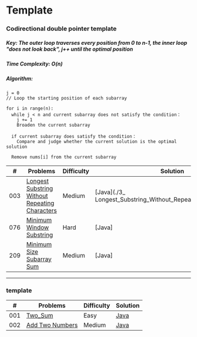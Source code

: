 # Template
### Codirectional double pointer template
##### Key: The outer loop traverses every position from 0 to n-1, the inner loop "does not look back", j++ until the optimal position
##### Time Complexity:  O(n)
##### Algorithm:
    j = 0
    // Loop the starting position of each subarray
 
    for i in range(n):
      while j < n and current subarray does not satisfy the condition：
        j += 1
        Broaden the current subarray
      
      if current subarray does satisfy the condition：
        Compare and judge whether the current solution is the optimal solution

      Remove nums[i] from the current subarray
    
| \# | Problems | Difficulty | Solution |
|----|----------|-----------|------|
| 003  | [Longest Substring Without Repeating Characters](https://leetcode.com/problems/longest-substring-without-repeating-characters/) | Medium | [Java](./3_ Longest_Substring_Without_Repeating_Characters.java)
| 076  | [Minimum Window Substring](https://leetcode.com/problems/minimum-window-substring/) |Hard| [Java]
| 209  | [Minimum Size Subarray Sum](https://leetcode.com/problems/minimum-size-subarray-sum/) | Medium | [Java]
----------------------------------
###  template
| \# | Problems | Difficulty | Solution |
|----|----------|-----------|------|
| 001  | [Two_Sum](https://leetcode.com/problems/two-sum/)  | Easy | [Java](./code/lc1.java)
| 002  | [Add Two Numbers](https://leetcode.com/problems/add-two-numbers/) |Medium| [Java](./code/lc2.java) 

